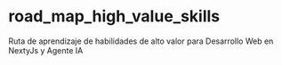 # road_map_high_value_skills
Ruta de aprendizaje de habilidades de alto valor para Desarrollo Web en NextyJs y Agente IA
